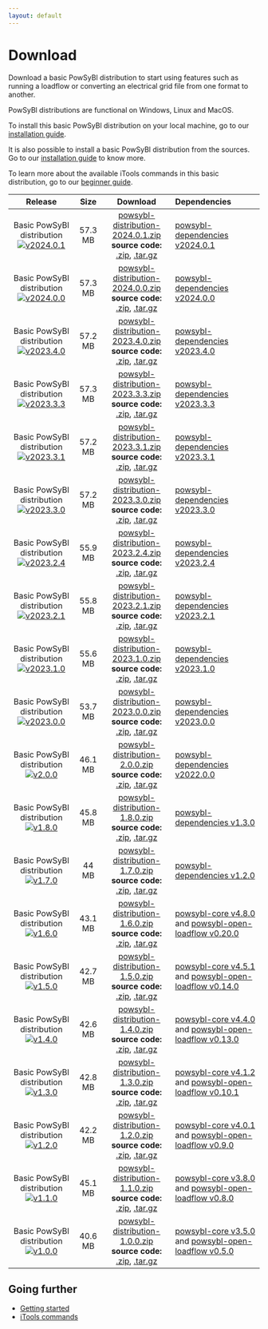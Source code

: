 ```yaml
---
layout: default
---
```


# Download

Download a basic PowSyBl distribution to start using features such as running a loadflow or converting an electrical grid file from one format to another.

PowSyBl distributions are functional on Windows, Linux and MacOS.

To install this basic PowSyBl distribution on your local machine, go to our [installation guide](../documentation/user/index.md#installation-from-binaries).

It is also possible to install a basic PowSyBl distribution from the sources. Go to our [installation guide](../documentation/user/index.md#installation-from-sources) to know more.

To learn more about the available iTools commands in this basic distribution, go to our [beginner guide](../documentation/user/index.md#run-1st-itools-command).
 

|                                                                               Release                                                                               |  Size   |                                                                                                                                                                                                                  Download                                                                                                                                                                                                                   | Dependencies                                                                                                                                                                                  |
|:-------------------------------------------------------------------------------------------------------------------------------------------------------------------:|:-------:|:-------------------------------------------------------------------------------------------------------------------------------------------------------------------------------------------------------------------------------------------------------------------------------------------------------------------------------------------------------------------------------------------------------------------------------------------:|:----------------------------------------------------------------------------------------------------------------------------------------------------------------------------------------------|
| Basic PowSyBl distribution [![v2024.0.1](https://img.shields.io/badge/-v2024.0.1-blue.svg)](https://github.com/powsybl/powsybl-distribution/releases/tag/v2024.0.1) | 57.3 MB | [<i class="fas fa-download"></i>  powsybl-distribution-2024.0.1.zip](https://github.com/powsybl/powsybl-distribution/releases/download/v2024.0.1/powsybl-distribution-2024.0.1.zip) <br>**source code:** [<i class="fas fa-download"></i> .zip](https://github.com/powsybl/powsybl-distribution/archive/v2024.0.1.zip), [<i class="fas fa-download"></i> .tar.gz](https://github.com/powsybl/powsybl-distribution/archive/v2024.0.1.tar.gz) | [powsybl-dependencies v2024.0.1](https://github.com/powsybl/powsybl-dependencies/releases/tag/v2024.0.1)                                                                                      |
| Basic PowSyBl distribution [![v2024.0.0](https://img.shields.io/badge/-v2024.0.0-blue.svg)](https://github.com/powsybl/powsybl-distribution/releases/tag/v2024.0.0) | 57.3 MB | [<i class="fas fa-download"></i>  powsybl-distribution-2024.0.0.zip](https://github.com/powsybl/powsybl-distribution/releases/download/v2024.0.0/powsybl-distribution-2024.0.0.zip) <br>**source code:** [<i class="fas fa-download"></i> .zip](https://github.com/powsybl/powsybl-distribution/archive/v2024.0.0.zip), [<i class="fas fa-download"></i> .tar.gz](https://github.com/powsybl/powsybl-distribution/archive/v2024.0.0.tar.gz) | [powsybl-dependencies v2024.0.0](https://github.com/powsybl/powsybl-dependencies/releases/tag/v2024.0.0)                                                                                      |
| Basic PowSyBl distribution [![v2023.4.0](https://img.shields.io/badge/-v2023.4.0-blue.svg)](https://github.com/powsybl/powsybl-distribution/releases/tag/v2023.4.0) | 57.2 MB | [<i class="fas fa-download"></i>  powsybl-distribution-2023.4.0.zip](https://github.com/powsybl/powsybl-distribution/releases/download/v2023.4.0/powsybl-distribution-2023.4.0.zip) <br>**source code:** [<i class="fas fa-download"></i> .zip](https://github.com/powsybl/powsybl-distribution/archive/v2023.4.0.zip), [<i class="fas fa-download"></i> .tar.gz](https://github.com/powsybl/powsybl-distribution/archive/v2023.4.0.tar.gz) | [powsybl-dependencies v2023.4.0](https://github.com/powsybl/powsybl-dependencies/releases/tag/v2023.4.0)                                                                                      |
| Basic PowSyBl distribution [![v2023.3.3](https://img.shields.io/badge/-v2023.3.3-blue.svg)](https://github.com/powsybl/powsybl-distribution/releases/tag/v2023.3.3) | 57.3 MB | [<i class="fas fa-download"></i>  powsybl-distribution-2023.3.3.zip](https://github.com/powsybl/powsybl-distribution/releases/download/v2023.3.3/powsybl-distribution-2023.3.3.zip) <br>**source code:** [<i class="fas fa-download"></i> .zip](https://github.com/powsybl/powsybl-distribution/archive/v2023.3.3.zip), [<i class="fas fa-download"></i> .tar.gz](https://github.com/powsybl/powsybl-distribution/archive/v2023.3.3.tar.gz) | [powsybl-dependencies v2023.3.3](https://github.com/powsybl/powsybl-dependencies/releases/tag/v2023.3.3)                                                                                      |
| Basic PowSyBl distribution [![v2023.3.1](https://img.shields.io/badge/-v2023.3.1-blue.svg)](https://github.com/powsybl/powsybl-distribution/releases/tag/v2023.3.1) | 57.2 MB | [<i class="fas fa-download"></i>  powsybl-distribution-2023.3.1.zip](https://github.com/powsybl/powsybl-distribution/releases/download/v2023.3.1/powsybl-distribution-2023.3.1.zip) <br>**source code:** [<i class="fas fa-download"></i> .zip](https://github.com/powsybl/powsybl-distribution/archive/v2023.3.1.zip), [<i class="fas fa-download"></i> .tar.gz](https://github.com/powsybl/powsybl-distribution/archive/v2023.3.1.tar.gz) | [powsybl-dependencies v2023.3.1](https://github.com/powsybl/powsybl-dependencies/releases/tag/v2023.3.1)                                                                                      |
| Basic PowSyBl distribution [![v2023.3.0](https://img.shields.io/badge/-v2023.3.0-blue.svg)](https://github.com/powsybl/powsybl-distribution/releases/tag/v2023.3.0) | 57.2 MB | [<i class="fas fa-download"></i>  powsybl-distribution-2023.3.0.zip](https://github.com/powsybl/powsybl-distribution/releases/download/v2023.3.0/powsybl-distribution-2023.3.0.zip) <br>**source code:** [<i class="fas fa-download"></i> .zip](https://github.com/powsybl/powsybl-distribution/archive/v2023.3.0.zip), [<i class="fas fa-download"></i> .tar.gz](https://github.com/powsybl/powsybl-distribution/archive/v2023.3.0.tar.gz) | [powsybl-dependencies v2023.3.0](https://github.com/powsybl/powsybl-dependencies/releases/tag/v2023.3.0)                                                                                      |
| Basic PowSyBl distribution [![v2023.2.4](https://img.shields.io/badge/-v2023.2.4-blue.svg)](https://github.com/powsybl/powsybl-distribution/releases/tag/v2023.2.4) | 55.9 MB | [<i class="fas fa-download"></i>  powsybl-distribution-2023.2.4.zip](https://github.com/powsybl/powsybl-distribution/releases/download/v2023.2.4/powsybl-distribution-2023.2.4.zip) <br>**source code:** [<i class="fas fa-download"></i> .zip](https://github.com/powsybl/powsybl-distribution/archive/v2023.2.4.zip), [<i class="fas fa-download"></i> .tar.gz](https://github.com/powsybl/powsybl-distribution/archive/v2023.2.4.tar.gz) | [powsybl-dependencies v2023.2.4](https://github.com/powsybl/powsybl-dependencies/releases/tag/v2023.2.4)                                                                                      |
| Basic PowSyBl distribution [![v2023.2.1](https://img.shields.io/badge/-v2023.2.1-blue.svg)](https://github.com/powsybl/powsybl-distribution/releases/tag/v2023.2.1) | 55.8 MB | [<i class="fas fa-download"></i>  powsybl-distribution-2023.2.1.zip](https://github.com/powsybl/powsybl-distribution/releases/download/v2023.2.1/powsybl-distribution-2023.2.1.zip) <br>**source code:** [<i class="fas fa-download"></i> .zip](https://github.com/powsybl/powsybl-distribution/archive/v2023.2.1.zip), [<i class="fas fa-download"></i> .tar.gz](https://github.com/powsybl/powsybl-distribution/archive/v2023.2.1.tar.gz) | [powsybl-dependencies v2023.2.1](https://github.com/powsybl/powsybl-dependencies/releases/tag/v2023.2.1)                                                                                      |
| Basic PowSyBl distribution [![v2023.1.0](https://img.shields.io/badge/-v2023.1.0-blue.svg)](https://github.com/powsybl/powsybl-distribution/releases/tag/v2023.1.0) | 55.6 MB | [<i class="fas fa-download"></i>  powsybl-distribution-2023.1.0.zip](https://github.com/powsybl/powsybl-distribution/releases/download/v2023.1.0/powsybl-distribution-2023.1.0.zip) <br>**source code:** [<i class="fas fa-download"></i> .zip](https://github.com/powsybl/powsybl-distribution/archive/v2023.1.0.zip), [<i class="fas fa-download"></i> .tar.gz](https://github.com/powsybl/powsybl-distribution/archive/v2023.1.0.tar.gz) | [powsybl-dependencies v2023.1.0](https://github.com/powsybl/powsybl-dependencies/releases/tag/v2023.1.0)                                                                                      |
| Basic PowSyBl distribution [![v2023.0.0](https://img.shields.io/badge/-v2023.0.0-blue.svg)](https://github.com/powsybl/powsybl-distribution/releases/tag/v2023.0.0) | 53.7 MB | [<i class="fas fa-download"></i>  powsybl-distribution-2023.0.0.zip](https://github.com/powsybl/powsybl-distribution/releases/download/v2023.0.0/powsybl-distribution-2023.0.0.zip) <br>**source code:** [<i class="fas fa-download"></i> .zip](https://github.com/powsybl/powsybl-distribution/archive/v2023.0.0.zip), [<i class="fas fa-download"></i> .tar.gz](https://github.com/powsybl/powsybl-distribution/archive/v2023.0.0.tar.gz) | [powsybl-dependencies v2023.0.0](https://github.com/powsybl/powsybl-dependencies/releases/tag/v2023.0.0)                                                                                      |
|     Basic PowSyBl distribution [![v2.0.0](https://img.shields.io/badge/-v2.0.0-blue.svg)](https://github.com/powsybl/powsybl-distribution/releases/tag/v2.0.0)      | 46.1 MB |        [<i class="fas fa-download"></i>  powsybl-distribution-2.0.0.zip](https://github.com/powsybl/powsybl-distribution/releases/download/v2.0.0/powsybl-distribution-2.0.0.zip) <br>**source code:** [<i class="fas fa-download"></i> .zip](https://github.com/powsybl/powsybl-distribution/archive/v2.0.0.zip), [<i class="fas fa-download"></i> .tar.gz](https://github.com/powsybl/powsybl-distribution/archive/v2.0.0.tar.gz)         | [powsybl-dependencies v2022.0.0](https://github.com/powsybl/powsybl-dependencies/releases/tag/v2022.0.0)                                                                                      |
|     Basic PowSyBl distribution [![v1.8.0](https://img.shields.io/badge/-v1.8.0-blue.svg)](https://github.com/powsybl/powsybl-distribution/releases/tag/v1.8.0)      | 45.8 MB |        [<i class="fas fa-download"></i>  powsybl-distribution-1.8.0.zip](https://github.com/powsybl/powsybl-distribution/releases/download/v1.8.0/powsybl-distribution-1.8.0.zip) <br>**source code:** [<i class="fas fa-download"></i> .zip](https://github.com/powsybl/powsybl-distribution/archive/v1.8.0.zip), [<i class="fas fa-download"></i> .tar.gz](https://github.com/powsybl/powsybl-distribution/archive/v1.8.0.tar.gz)         | [powsybl-dependencies v1.3.0](https://github.com/powsybl/powsybl-dependencies/releases/tag/v1.3.0)                                                                                            |
|     Basic PowSyBl distribution [![v1.7.0](https://img.shields.io/badge/-v1.7.0-blue.svg)](https://github.com/powsybl/powsybl-distribution/releases/tag/v1.7.0)      |  44 MB  |        [<i class="fas fa-download"></i>  powsybl-distribution-1.7.0.zip](https://github.com/powsybl/powsybl-distribution/releases/download/v1.7.0/powsybl-distribution-1.7.0.zip) <br>**source code:** [<i class="fas fa-download"></i> .zip](https://github.com/powsybl/powsybl-distribution/archive/v1.7.0.zip), [<i class="fas fa-download"></i> .tar.gz](https://github.com/powsybl/powsybl-distribution/archive/v1.7.0.tar.gz)         | [powsybl-dependencies v1.2.0](https://github.com/powsybl/powsybl-dependencies/releases/tag/v1.2.0)                                                                                            |
|     Basic PowSyBl distribution [![v1.6.0](https://img.shields.io/badge/-v1.6.0-blue.svg)](https://github.com/powsybl/powsybl-distribution/releases/tag/v1.6.0)      | 43.1 MB |        [<i class="fas fa-download"></i>  powsybl-distribution-1.6.0.zip](https://github.com/powsybl/powsybl-distribution/releases/download/v1.6.0/powsybl-distribution-1.6.0.zip) <br>**source code:** [<i class="fas fa-download"></i> .zip](https://github.com/powsybl/powsybl-distribution/archive/v1.6.0.zip), [<i class="fas fa-download"></i> .tar.gz](https://github.com/powsybl/powsybl-distribution/archive/v1.6.0.tar.gz)         | [powsybl-core v4.8.0](https://github.com/powsybl/powsybl-core/releases/tag/v4.8.0) and [powsybl-open-loadflow v0.20.0](https://github.com/powsybl/powsybl-open-loadflow/releases/tag/v0.20.0) |
|     Basic PowSyBl distribution [![v1.5.0](https://img.shields.io/badge/-v1.5.0-blue.svg)](https://github.com/powsybl/powsybl-distribution/releases/tag/v1.5.0)      | 42.7 MB |        [<i class="fas fa-download"></i>  powsybl-distribution-1.5.0.zip](https://github.com/powsybl/powsybl-distribution/releases/download/v1.5.0/powsybl-distribution-1.5.0.zip) <br>**source code:** [<i class="fas fa-download"></i> .zip](https://github.com/powsybl/powsybl-distribution/archive/v1.5.0.zip), [<i class="fas fa-download"></i> .tar.gz](https://github.com/powsybl/powsybl-distribution/archive/v1.5.0.tar.gz)         | [powsybl-core v4.5.1](https://github.com/powsybl/powsybl-core/releases/tag/v4.5.1) and [powsybl-open-loadflow v0.14.0](https://github.com/powsybl/powsybl-open-loadflow/releases/tag/v0.14.0) |
|     Basic PowSyBl distribution [![v1.4.0](https://img.shields.io/badge/-v1.4.0-blue.svg)](https://github.com/powsybl/powsybl-distribution/releases/tag/v1.4.0)      | 42.6 MB |        [<i class="fas fa-download"></i>  powsybl-distribution-1.4.0.zip](https://github.com/powsybl/powsybl-distribution/releases/download/v1.4.0/powsybl-distribution-1.4.0.zip) <br>**source code:** [<i class="fas fa-download"></i> .zip](https://github.com/powsybl/powsybl-distribution/archive/v1.4.0.zip), [<i class="fas fa-download"></i> .tar.gz](https://github.com/powsybl/powsybl-distribution/archive/v1.4.0.tar.gz)         | [powsybl-core v4.4.0](https://github.com/powsybl/powsybl-core/releases/tag/v4.4.0) and [powsybl-open-loadflow v0.13.0](https://github.com/powsybl/powsybl-open-loadflow/releases/tag/v0.13.0) |
|     Basic PowSyBl distribution [![v1.3.0](https://img.shields.io/badge/-v1.3.0-blue.svg)](https://github.com/powsybl/powsybl-distribution/releases/tag/v1.3.0)      | 42.8 MB |        [<i class="fas fa-download"></i>  powsybl-distribution-1.3.0.zip](https://github.com/powsybl/powsybl-distribution/releases/download/v1.3.0/powsybl-distribution-1.3.0.zip) <br>**source code:** [<i class="fas fa-download"></i> .zip](https://github.com/powsybl/powsybl-distribution/archive/v1.3.0.zip), [<i class="fas fa-download"></i> .tar.gz](https://github.com/powsybl/powsybl-distribution/archive/v1.3.0.tar.gz)         | [powsybl-core v4.1.2](https://github.com/powsybl/powsybl-core/releases/tag/v4.1.2) and [powsybl-open-loadflow v0.10.1](https://github.com/powsybl/powsybl-open-loadflow/releases/tag/v0.10.1) |
|     Basic PowSyBl distribution [![v1.2.0](https://img.shields.io/badge/-v1.2.0-blue.svg)](https://github.com/powsybl/powsybl-distribution/releases/tag/v1.2.0)      | 42.2 MB |        [<i class="fas fa-download"></i>  powsybl-distribution-1.2.0.zip](https://github.com/powsybl/powsybl-distribution/releases/download/v1.2.0/powsybl-distribution-1.2.0.zip) <br>**source code:** [<i class="fas fa-download"></i> .zip](https://github.com/powsybl/powsybl-distribution/archive/v1.2.0.zip), [<i class="fas fa-download"></i> .tar.gz](https://github.com/powsybl/powsybl-distribution/archive/v1.2.0.tar.gz)         | [powsybl-core v4.0.1](https://github.com/powsybl/powsybl-core/releases/tag/v4.0.1) and [powsybl-open-loadflow v0.9.0](https://github.com/powsybl/powsybl-open-loadflow/releases/tag/v0.9.0)   |
|     Basic PowSyBl distribution [![v1.1.0](https://img.shields.io/badge/-v1.1.0-blue.svg)](https://github.com/powsybl/powsybl-distribution/releases/tag/v1.1.0)      | 45.1 MB |        [<i class="fas fa-download"></i>  powsybl-distribution-1.1.0.zip](https://github.com/powsybl/powsybl-distribution/releases/download/v1.1.0/powsybl-distribution-1.1.0.zip) <br>**source code:** [<i class="fas fa-download"></i> .zip](https://github.com/powsybl/powsybl-distribution/archive/v1.1.0.zip), [<i class="fas fa-download"></i> .tar.gz](https://github.com/powsybl/powsybl-distribution/archive/v1.1.0.tar.gz)         | [powsybl-core v3.8.0](https://github.com/powsybl/powsybl-core/releases/tag/v3.8.0) and [powsybl-open-loadflow v0.8.0](https://github.com/powsybl/powsybl-open-loadflow/releases/tag/v0.8.0)   |
|     Basic PowSyBl distribution [![v1.0.0](https://img.shields.io/badge/-v1.0.0-blue.svg)](https://github.com/powsybl/powsybl-distribution/releases/tag/v1.0.0)      | 40.6 MB |        [<i class="fas fa-download"></i>  powsybl-distribution-1.0.0.zip](https://github.com/powsybl/powsybl-distribution/releases/download/v1.0.0/powsybl-distribution-1.0.0.zip) <br>**source code:** [<i class="fas fa-download"></i> .zip](https://github.com/powsybl/powsybl-distribution/archive/v1.0.0.zip), [<i class="fas fa-download"></i> .tar.gz](https://github.com/powsybl/powsybl-distribution/archive/v1.0.0.tar.gz)         | [powsybl-core v3.5.0](https://github.com/powsybl/powsybl-core/releases/tag/v3.5.0) and [powsybl-open-loadflow v0.5.0](https://github.com/powsybl/powsybl-open-loadflow/releases/tag/v0.5.0)   |


## Going further
- [Getting started](../documentation/user/index.md)
- [iTools commands](../documentation/user/itools/index.md)
